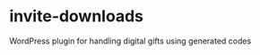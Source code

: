 invite-downloads
================

WordPress plugin for handling digital gifts using generated codes
